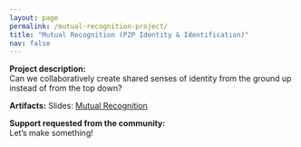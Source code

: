 ```yaml
---
layout: page
permalink: /mutual-recognition-project/
title: "Mutual Recognition (P2P Identity & Identification)"
nav: false
---
```


**Project description:**  
Can we collaboratively create shared senses of identity from the ground up instead of from the top down?

**Artifacts:**
Slides: [Mutual Recognition](https://drive.proton.me/urls/D9H1GAZE6W#eFrsD3FI9aBt)

**Support requested from the community:**  
Let’s make something!
